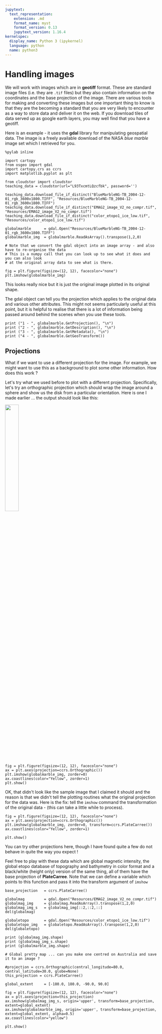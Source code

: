 ```yaml
---
jupytext:
  text_representation:
    extension: .md
    format_name: myst
    format_version: 0.13
    jupytext_version: 1.16.4
kernelspec:
  display_name: Python 3 (ipykernel)
  language: python
  name: python3
---
```


# Handling images

We will work with images which are in **geotiff** format. These are standard image files (i.e. they are ``.tif`` files) but they also contain information on the coordinates and the base projection of the image. There are various tools for making and converting these images but one important thing to know is that they are the becoming a standard that you are very likely to encounter as a way to store data and deliver it on the web. If you download tiles of data served up as google earth layers, you may well find that you have a geotiff. 

Here is an example - it uses the **gdal** library for manipulating geospatial data. The image is a freely available download of the NASA *blue marble* image set which I retrieved for you.

```{code-cell} ipython3
%pylab inline

import cartopy
from osgeo import gdal
import cartopy.crs as ccrs
import matplotlib.pyplot as plt
```

```{code-cell} ipython3
from cloudstor import cloudstor
teaching_data = cloudstor(url="L93TxcmtLQzcfbk", password='')

teaching_data.download_file_if_distinct("BlueMarbleNG-TB_2004-12-01_rgb_3600x1800.TIFF", "Resources/BlueMarbleNG-TB_2004-12-01_rgb_3600x1800.TIFF")
teaching_data.download_file_if_distinct("EMAG2_image_V2_no_compr.tif", "Resources/EMAG2_image_V2_no_compr.tif")
teaching_data.download_file_if_distinct("color_etopo1_ice_low.tif", "Resources/color_etopo1_ice_low.tif")
```

```{code-cell} ipython3
globalmarble      = gdal.Open("Resources/BlueMarbleNG-TB_2004-12-01_rgb_3600x1800.TIFF")
globalmarble_img  = globalmarble.ReadAsArray().transpose(1,2,0)

# Note that we convert the gdal object into an image array - and also have to re-organise the data 
# This is a numpy call that you can look up to see what it does and you can also look
# at the original array data to see what is there.
```

```{code-cell} ipython3
fig = plt.figure(figsize=(12, 12), facecolor="none")
plt.imshow(globalmarble_img)
```

This looks really nice but it is just the original image plotted in its original shape. 

The gdal object can tell you the projection which applies to the original data and various other attributes. This might not seems particularly useful at this point, but it is helpful to realise that there is a lot of information being passed around behind the scenes when you use these tools.

```{code-cell} ipython3
print ("1 - ", globalmarble.GetProjection(), "\n")
print ("2 - ", globalmarble.GetDescription(), "\n")
print ("3 - ", globalmarble.GetMetadata(), "\n")
print ("4 - ", globalmarble.GetGeoTransform())
```

## Projections

What if we want to use a different projection for the image. For example, we might want to use this as a background to plot some other information. How does this work ?

Let's try what we used before to plot with a different projection. Specifically, let's try an orthographic projection which should wrap the image around a sphere and show us the disk from a particular orientation. Here is one I made earlier ... the output should look like this:

<img src="../Images/OrthographicProjectionBlueMarble.png" width=30%>

```{code-cell} ipython3
fig = plt.figure(figsize=(12, 12), facecolor="none")
ax = plt.axes(projection=ccrs.Orthographic())
plt.imshow(globalmarble_img, zorder=0)
ax.coastlines(color="Yellow", zorder=1)  
plt.show()
```

OK, that didn't look like the sample image that I claimed it should and the reason is that we didn't tell the plotting routines what the original projection for the data was. Here is the fix: tell the ``imshow`` command the transformation of the original data - (this can take a little while to process).

```{code-cell} ipython3
fig = plt.figure(figsize=(12, 12), facecolor="none")
ax = plt.axes(projection=ccrs.Orthographic())
plt.imshow(globalmarble_img, zorder=0, transform=ccrs.PlateCarree())
ax.coastlines(color="Yellow", zorder=1)  

plt.show()
```

You can try other projections here, though I have found quite a few do not behave in quite the way you expect !

Feel free to play with these data which are global magnetic intensity, the global etopo database of topography and bathymetry in color format and a black/white (height only) version of the same thing, all of them have the base projection of **PlateCarree**. Note that we can define a variable which points to this function and pass it into the transform argument of ``imshow``

```{code-cell} ipython3
base_projection   = ccrs.PlateCarree() 

globalmag         = gdal.Open("Resources/EMAG2_image_V2_no_compr.tif")
globalmag_img     = globalmag.ReadAsArray().transpose(1,2,0)
globalmag_img_s   = globalmag_img[::2,::2,::]
del(globalmag)

globaletopo       = gdal.Open("Resources/color_etopo1_ice_low.tif")
globaletopo_img   = globaletopo.ReadAsArray().transpose(1,2,0)
del(globaletopo)
```

```{code-cell} ipython3
print (globalmag_img.shape)
print (globalmag_img_s.shape)
print (globalmarble_img.shape)
```

```{code-cell} ipython3
# Global pretty map ... can you make one centred on Australia and save it to an image ?

#projection = ccrs.Orthographic(central_longitude=80.0, central_latitude=30.0, globe=None)
this_projection = ccrs.PlateCarree()

global_extent     = [-180.0, 180.0, -90.0, 90.0]

fig = plt.figure(figsize=(12, 12), facecolor="none")
ax = plt.axes(projection=this_projection)
ax.imshow(globalmag_img_s, origin='upper', transform=base_projection, extent=global_extent)
ax.imshow(globalmarble_img, origin='upper', transform=base_projection, extent=global_extent, alpha=0.5)
ax.coastlines(color="yellow")

plt.show()
```

```{code-cell} ipython3

```

